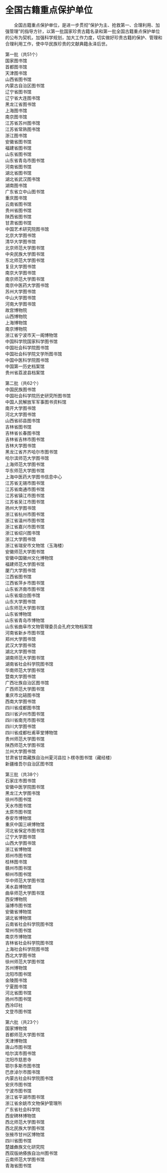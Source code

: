 # 全国古籍重点保护单位  

&emsp;&emsp;全国古籍重点保护单位，是进一步贯彻“保护为主、抢救第一、合理利用、加强管理”的指导方针，以第一批国家珍贵古籍名录和第一批全国古籍重点保护单位的公布为契机，加强科学规划，加大工作力度，切实做好珍贵古籍的保护、管理和合理利用工作，使中华民族珍贵的文献典籍永泽后世。  

第一批（共51个）  
国家图书馆  
首都图书馆  
天津图书馆  
山西省图书馆  
内蒙古自治区图书馆  
辽宁省图书馆  
辽宁省大连图书馆  
黑龙江省图书馆  
上海图书馆  
南京图书馆  
江苏省苏州图书馆  
江苏省常熟图书馆  
浙江图书馆  
安徽省图书馆  
福建省图书馆  
山东省图书馆  
山东省青岛市图书馆  
河南省图书馆  
湖北省图书馆  
湖北省武汉图书馆  
湖南图书馆  
广东省立中山图书馆  
重庆图书馆  
云南省图书馆  
贵州省图书馆  
陕西省图书馆  
甘肃省图书馆  
中国艺术研究院图书馆  
北京大学图书馆  
清华大学图书馆  
北京师范大学图书馆  
中央民族大学图书馆  
东北师范大学图书馆  
复旦大学图书馆  
南京大学图书馆  
南京师范大学图书馆  
南京中医药大学图书馆  
苏州大学图书馆  
中山大学图书馆  
河南大学图书馆  
故宫博物院  
山西博物院  
上海博物馆  
南京博物院  
浙江省宁波市天一阁博物馆  
中国科学院国家科学图书馆  
中国社会科学院图书馆  
中国社会科学院文学所图书馆  
中国中医科学院图书馆  
中国第一历史档案馆  
贵州省荔波县档案馆  

第二批（共62个）  
中国民族图书馆  
中国社会科学院历史研究所图书馆  
中国人民解放军军事图书资料馆  
南开大学图书馆  
河北大学图书馆  
山西省祁县图书馆  
吉林省图书馆  
吉林省长春图书馆  
吉林省吉林市图书馆  
吉林大学图书馆  
黑龙江省齐齐哈尔市图书馆  
哈尔滨师范大学图书馆  
上海师范大学图书馆  
华东师范大学图书馆  
上海中医药大学图书信息中心  
江苏省无锡市图书馆  
江苏省南通市图书馆  
江苏省镇江市图书馆  
江苏省吴江市图书馆  
扬州大学图书馆  
浙江省杭州市图书馆  
浙江省温州市图书馆  
浙江省嘉兴市图书馆  
浙江省绍兴图书馆  
浙江大学图书馆  
浙江省瑞安市文物馆（玉海楼）  
安徽师范大学图书馆  
安徽中国徽州文化博物馆  
福建师范大学图书馆  
厦门大学图书馆  
江西省图书馆  
江西省萍乡市图书馆  
山东省济南市图书馆  
山东省烟台图书馆  
山东大学图书馆  
山东师范大学图书馆  
山东省博物馆  
山东省青岛市博物馆  
山东省曲阜市文物管理委员会孔府文物档案馆  
河南省新乡市图书馆  
郑州大学图书馆  
武汉大学图书馆  
湖北大学图书馆  
湖南师范大学图书馆  
湖南省社会科学院图书馆  
华南师范大学图书馆  
暨南大学图书馆  
广西壮族自治区图书馆  
广西师范大学图书馆  
重庆市北碚图书馆  
西南大学图书馆  
四川省成都图书馆  
四川省泸州市图书馆  
四川省南充市图书馆  
四川大学图书馆  
四川省成都杜甫草堂博物馆  
贵州师范大学图书馆  
陕西师范大学图书馆  
兰州大学图书馆  
甘肃省甘南藏族自治州夏河县拉卜楞寺图书馆（藏经楼）  
新疆维吾尔自治区图书馆  

第三批（共38个）  
石家庄市图书馆  
安徽中医学院图书馆  
黑龙江大学图书馆  
徐州市图书馆  
天水市图书馆  
太原市图书馆  
泰安市博物馆  
重庆中国三峡博物馆  
河北省保定市图书馆  
辽宁大学图书馆  
山西大学图书馆  
浙江省博物馆  
郑州市图书馆  
桂林图书馆  
赣州市图书馆  
柳州市图书馆  
华中师范大学图书馆  
浠水县博物馆  
曲阜师范大学图书馆  
西安博物院  
淄博市图书馆  
安徽省博物馆  
湖北省博物馆  
云南省社会科学院图书馆  
常州市图书馆  
南京市博物馆  
吉林省社会科学院图书馆  
上海社会科学院图书馆  
西北大学图书馆  
徐州师范大学图书馆  
苏州博物馆  
沈阳市图书馆  
金陵图书馆  
宁夏图书馆  
河北省图书馆  
扬州市图书馆  
西泠印社  
文登市图书馆  

第六批（共23个）  
国家博物馆  
首都师范大学图书馆  
天津博物馆  
唐山市图书馆  
哈尔滨市图书馆  
沈阳市慈恩寺  
鄂尔多斯市图书馆  
巴彦淖尔市图书馆  
内蒙古社会科学院图书馆  
安庆市图书馆  
宁波市图书馆  
浙江省平湖市图书馆  
浙江省余姚市文物保护管理所  
广东省社会科学院  
西安碑林博物馆  
西北师范大学图书馆  
西北民族大学图书馆  
张掖市甘州区博物馆  
四川省图书馆  
楚雄彝族文化研究院  
西双版纳傣族自治州图书馆  
云南师范大学图书馆  
青海省图书馆  
<!-- Last processed: 2025-07-22 03:44:31 -->

